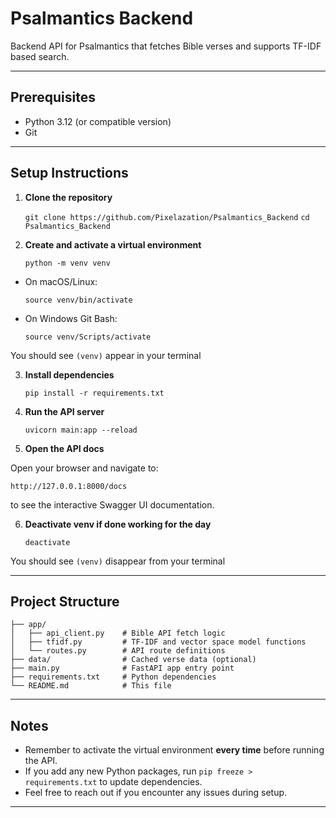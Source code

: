 # Psalmantics Backend

Backend API for Psalmantics that fetches Bible verses and supports TF-IDF based search.

---

## Prerequisites

- Python 3.12 (or compatible version)  
- Git  

---

## Setup Instructions

1. **Clone the repository**

    `git clone https://github.com/Pixelazation/Psalmantics_Backend`
    `cd Psalmantics_Backend`

2. **Create and activate a virtual environment**

    `python -m venv venv`

- On macOS/Linux:

    `source venv/bin/activate`

- On Windows Git Bash:

    `source venv/Scripts/activate`

You should see `(venv)` appear in your terminal

3. **Install dependencies**

    `pip install -r requirements.txt`

4. **Run the API server**

    `uvicorn main:app --reload`

5. **Open the API docs**

Open your browser and navigate to:

    http://127.0.0.1:8000/docs

to see the interactive Swagger UI documentation.

6. **Deactivate venv if done working for the day**

    `deactivate`

You should see `(venv)` disappear from your terminal

---

## Project Structure

    ├── app/
    │   ├── api_client.py    # Bible API fetch logic
    │   ├── tfidf.py         # TF-IDF and vector space model functions
    │   └── routes.py        # API route definitions
    ├── data/                # Cached verse data (optional)
    ├── main.py              # FastAPI app entry point
    ├── requirements.txt     # Python dependencies
    └── README.md            # This file

---

## Notes

- Remember to activate the virtual environment **every time** before running the API.  
- If you add any new Python packages, run `pip freeze > requirements.txt` to update dependencies.  
- Feel free to reach out if you encounter any issues during setup.

---
